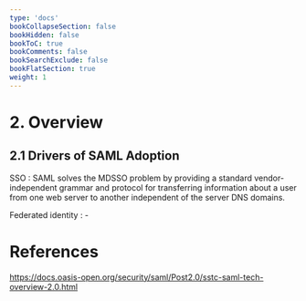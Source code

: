 ```yaml
---
type: 'docs'
bookCollapseSection: false
bookHidden: false
bookToC: true
bookComments: false
bookSearchExclude: false
bookFlatSection: true
weight: 1
---
```


# 2. Overview
## 2.1 Drivers of SAML Adoption

SSO : SAML solves the MDSSO problem by providing a standard vendor-independent grammar and protocol for transferring information about a user from one web server to another independent of the server DNS domains.
   
Federated identity : -

# References
https://docs.oasis-open.org/security/saml/Post2.0/sstc-saml-tech-overview-2.0.html
